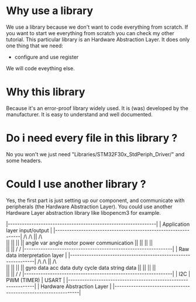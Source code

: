 # Why use a library
We use a library because we don't want to code everything from scratch.
If you want to start we everything from scratch you can check my other 
tutorial.
This particular library is an Hardware Abstraction Layer.
It does only one thing that we need:
- configure and use register

We will code eveything else.

# Why this library
Because it's an error-proof library widely used.
It is (was) developed by the manufacturer.
It is easy to understand and well documented.

# Do i need every file in this library ?
No you won't we just need "Libraries/STM32F30x_StdPeriph_Driver/" and some 
headers.

# Could I use another library ?
Yes, the first part is just setting up our component, and communicate with
peripherals (the Hardware Abstraction Layer).
You could use another Hardware Layer abstraction library like
libopencm3 for example.

|---------------------------------------------------------------|
|                   Application layer input/output              |
|---------------------------------------------------------------|
        /\           /\           ||              /\  
        ||           ||           ||              ||
    angle var       angle     motor power     communication
        ||           ||           ||              ||       
        ||           ||           \/              \/
|---------------------------------------------------------------|
|                   Raw data interpretation layer               |
|---------------------------------------------------------------|
        /\           /\           ||              /\  
        ||           ||           ||              ||
    gyro data     acc data  duty cycle data   string data
        ||           ||           ||              ||       
        ||           ||           \/              \/
|---------------------------------------------------------------|
|           I2C            |   PWM (TIMER) |       USART        |
|---------------------------------------------------------------|
|                   Hardware Abstraction Layer                  |
|---------------------------------------------------------------|
